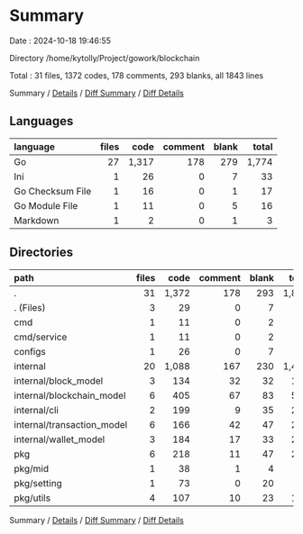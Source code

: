 # Summary

Date : 2024-10-18 19:46:55

Directory /home/kytolly/Project/gowork/blockchain

Total : 31 files,  1372 codes, 178 comments, 293 blanks, all 1843 lines

Summary / [Details](details.md) / [Diff Summary](diff.md) / [Diff Details](diff-details.md)

## Languages
| language | files | code | comment | blank | total |
| :--- | ---: | ---: | ---: | ---: | ---: |
| Go | 27 | 1,317 | 178 | 279 | 1,774 |
| Ini | 1 | 26 | 0 | 7 | 33 |
| Go Checksum File | 1 | 16 | 0 | 1 | 17 |
| Go Module File | 1 | 11 | 0 | 5 | 16 |
| Markdown | 1 | 2 | 0 | 1 | 3 |

## Directories
| path | files | code | comment | blank | total |
| :--- | ---: | ---: | ---: | ---: | ---: |
| . | 31 | 1,372 | 178 | 293 | 1,843 |
| . (Files) | 3 | 29 | 0 | 7 | 36 |
| cmd | 1 | 11 | 0 | 2 | 13 |
| cmd/service | 1 | 11 | 0 | 2 | 13 |
| configs | 1 | 26 | 0 | 7 | 33 |
| internal | 20 | 1,088 | 167 | 230 | 1,485 |
| internal/block_model | 3 | 134 | 32 | 32 | 198 |
| internal/blockchain_model | 6 | 405 | 67 | 83 | 555 |
| internal/cli | 2 | 199 | 9 | 35 | 243 |
| internal/transaction_model | 6 | 166 | 42 | 47 | 255 |
| internal/wallet_model | 3 | 184 | 17 | 33 | 234 |
| pkg | 6 | 218 | 11 | 47 | 276 |
| pkg/mid | 1 | 38 | 1 | 4 | 43 |
| pkg/setting | 1 | 73 | 0 | 20 | 93 |
| pkg/utils | 4 | 107 | 10 | 23 | 140 |

Summary / [Details](details.md) / [Diff Summary](diff.md) / [Diff Details](diff-details.md)